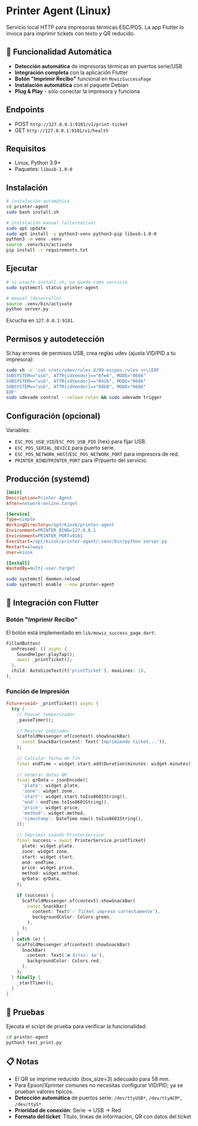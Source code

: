 # Printer Agent (Linux)

Servicio local HTTP para impresoras térmicas ESC/POS. La app Flutter lo invoca para imprimir tickets con texto y QR reducido.

## 🎯 **Funcionalidad Automática**

- **Detección automática** de impresoras térmicas en puertos serie/USB
- **Integración completa** con la aplicación Flutter
- **Botón "Imprimir Recibo"** funcional en `MowizSuccessPage`
- **Instalación automática** con el paquete Debian
- **Plug & Play** - solo conectar la impresora y funciona

## Endpoints
- POST `http://127.0.0.1:9101/v1/print-ticket`
- GET `http://127.0.0.1:9101/v1/health`

## Requisitos
- Linux, Python 3.9+
- Paquetes: `libusb-1.0-0`

## Instalación
```bash
# instalación automática
cd printer-agent
sudo bash install.sh

# instalación manual (alternativa)
sudo apt update
sudo apt install -y python3-venv python3-pip libusb-1.0-0
python3 -m venv .venv
source .venv/bin/activate
pip install -r requirements.txt
```

## Ejecutar
```bash
# si usaste install.sh, ya queda como servicio
sudo systemctl status printer-agent

# manual (desarrollo)
source .venv/bin/activate
python server.py
```
Escucha en `127.0.0.1:9101`.

## Permisos y autodetección
Si hay errores de permisos USB, crea reglas udev (ajusta VID/PID a tu impresora):
```bash
sudo sh -c 'cat >/etc/udev/rules.d/99-escpos.rules <<\\EOF
SUBSYSTEM=="usb", ATTR{idVendor}=="0fe6", MODE="0666"
SUBSYSTEM=="usb", ATTR{idVendor}=="0416", MODE="0666"
SUBSYSTEM=="usb", ATTR{idVendor}=="04b8", MODE="0666"
EOF'
sudo udevadm control --reload-rules && sudo udevadm trigger
```

## Configuración (opcional)
Variables:
- `ESC_POS_USB_VID`/`ESC_POS_USB_PID` (hex) para fijar USB.
- `ESC_POS_SERIAL_DEVICE` para puerto serie.
- `ESC_POS_NETWORK_HOST`/`ESC_POS_NETWORK_PORT` para impresora de red.
- `PRINTER_BIND`/`PRINTER_PORT` para IP/puerto del servicio.

## Producción (systemd)
```ini
[Unit]
Description=Printer Agent
After=network-online.target

[Service]
Type=simple
WorkingDirectory=/opt/kiosk/printer-agent
Environment=PRINTER_BIND=127.0.0.1
Environment=PRINTER_PORT=9101
ExecStart=/opt/kiosk/printer-agent/.venv/bin/python server.py
Restart=always
User=kiosk

[Install]
WantedBy=multi-user.target
```
```bash
sudo systemctl daemon-reload
sudo systemctl enable --now printer-agent
```

## 🔌 **Integración con Flutter**

### Botón "Imprimir Recibo"

El botón está implementado en `lib/mowiz_success_page.dart`:

```dart
FilledButton(
  onPressed: () async {
    SoundHelper.playTap();
    await _printTicket();
  },
  child: AutoSizeText(t('printTicket'), maxLines: 1),
),
```

### Función de Impresión

```dart
Future<void> _printTicket() async {
  try {
    // Pausar temporizador
    _pauseTimer();
    
    // Mostrar indicador
    ScaffoldMessenger.of(context).showSnackBar(
      const SnackBar(content: Text('Imprimiendo ticket...')),
    );
    
    // Calcular fecha de fin
    final endTime = widget.start.add(Duration(minutes: widget.minutes));
    
    // Generar datos QR
    final qrData = jsonEncode({
      'plate': widget.plate,
      'zone': widget.zone,
      'start': widget.start.toIso8601String(),
      'end': endTime.toIso8601String(),
      'price': widget.price,
      'method': widget.method,
      'timestamp': DateTime.now().toIso8601String(),
    });
    
    // Imprimir usando PrinterService
    final success = await PrinterService.printTicket(
      plate: widget.plate,
      zone: widget.zone,
      start: widget.start,
      end: endTime,
      price: widget.price,
      method: widget.method,
      qrData: qrData,
    );
    
    if (success) {
      ScaffoldMessenger.of(context).showSnackBar(
        const SnackBar(
          content: Text('✅ Ticket impreso correctamente'),
          backgroundColor: Colors.green,
        ),
      );
    }
  } catch (e) {
    ScaffoldMessenger.of(context).showSnackBar(
      SnackBar(
        content: Text('❌ Error: $e'),
        backgroundColor: Colors.red,
      ),
    );
  } finally {
    _startTimer();
  }
}
```

## 🧪 **Pruebas**

Ejecuta el script de prueba para verificar la funcionalidad:

```bash
cd printer-agent
python3 test_print.py
```

## 📋 **Notas**
- El QR se imprime reducido (box_size=3) adecuado para 58 mm.
- Para Epson/Xprinter comunes no necesitas configurar VID/PID; ya se prueban valores típicos.
- **Detección automática** de puertos serie: `/dev/ttyUSB*`, `/dev/ttyACM*`, `/dev/ttyS*`
- **Prioridad de conexión**: Serie → USB → Red
- **Formato del ticket**: Título, líneas de información, QR con datos del ticket



